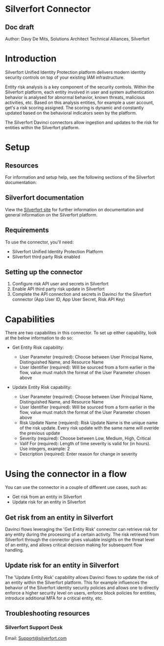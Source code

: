# Silverfort Connector

## Doc draft

Author: Davy De Mits, Solutions Architect Technical Alliances,  Silverfort



# Introduction

Silverfort Unified Identity Protection platform delivers modern identity security controls on top of your existing IAM infrastructure. 

Entity risk analysis is a key component of the security controls. Within the Silverfort platform, each entity involved in user and system authentication behavior is analysed for abnormal behavior, known threats, malicious activities, etc. 
Based on this analysis entities, for example a user account, get's a risk scoring assigned. The scoring is dynamic and constantly updated based on the behavioral indicators seen by the platform.

The Silverfort Davinci connectors allow ingestion and updates to the risk for entities within the Silverfort platform.



# Setup

## Resources

For information and setup help, see the following sections of the Silverfort documentation:


## Silverfort documentation
View the [Silverfort site](https://docs.silverfort.com) for further information on documentation and general information on the Silverfort platform.


## Requirements

To use the connector, you'll need:

* Silverfort Unified Identity Protection Platform
* Silverfort third party Risk enabled

## Setting up the connector

1. Configure risk API user and secrets in Silverfort
2. Enable API third party risk update in Silverfort
3. Complete the API connection and secrets in Davinci for the Silverfort connector (App User ID, App User Secret, Risk API Key)

# Capabilities
There are two capabilites in this connector. To set up either capability, look at the below information to do so:

* Get Entity Risk capability:
  * User Parameter (required): Choose between User Principal Name, Distinguished Name, and Resource Name
  * User Identifier (required): Will be sourced from a form earlier in the flow, value must match the format of the User Parameter chosen above
 
* Update Entity Risk capability:
  * User Parameter (required): Choose between User Principal Name, Distinguished Name, and Resource Name
  * User Identifier (required): Will be sourced from a form earlier in the flow, value must match the format of the User Parameter chosen above
  * Risk Update Name (requierd): Risk Update Name is the unique name of the risk update. Every risk update with the same name will overide the previous update
  * Severity (required): Choose between Low, Medium, High, Critical
  * Valif For (required): Length of time severity is valid for (in hours). Use integers, example: 2
  * Description (required): Enter reason for change in severity


# Using the connector in a flow

You can use the connector in a couple of different use cases, such as:
- Get risk from an entity in Silverfort
- Update risk for an entity in Silverfort


## Get risk from an entity in Silverfort

Davinci flows leveraging the 'Get Entity Risk' connector can retrieve risk for any entity during the processing of a certain activity. The risk retrieved from Silverfort through the connector gives valuable insights on the threat level of an entity, and allows critical decision making for subsequent flow handling.


## Update risk for an entity in Silverfort

The 'Update Entity Risk' capability allows Davinci flows to update the risk of an entity within the Silverfort platform. This for example influences the behavior of the Silverfort identity security policies and allows one to directly enforce a higher security level on users, enforce block policies for entities, introduce additional MFA for a critical entity, etc.


## Troubleshooting resources

### Silverfort Support Desk

Email: Support@silverfort.com
